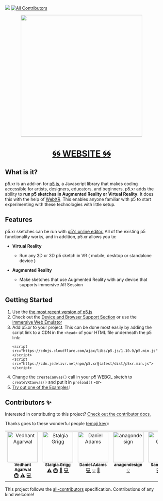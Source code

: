 ![](https://github.com/stalgiag/p5.xr/workflows/test/badge.svg)
[![All Contributors](https://img.shields.io/badge/all_contributors-2-orange.svg?style=flat-square)](#contributors)

<p align="center">
  <img width="400" height="400" src="https://github.com/stalgiag/p5.xr/raw/main/docs/assets/xr-tear-small.png">
</p>

<h1 align="center">
  <a href="https://stalgiag.github.io/p5.xr/">🌀🌀 WEBSITE 🌀🌀</a>
</h1>

## What is it?

p5.xr is an add-on for [p5.js](https://p5js.org/), a Javascript library that makes coding accessible for artists, designers, educators, and beginners. p5.xr adds the ability to __run p5 sketches in Augmented Reality or Virtual Reality__. It does this with the help of [WebXR](https://www.w3.org/TR/webxr/). This enables anyone familiar with p5 to start experimenting with these technologies with little setup.


## Features

p5.xr sketches can be run with [p5's online editor.](https://editor.p5js.org/) All of the existing p5 functionality works, and in addition, p5.xr allows you to:
- __Virtual Reality__
  - Run any 2D or 3D p5 sketch in VR ( mobile, desktop or standalone device )

- __Augmented Reality__
  - Make sketches that use Augmented Reality with any device that supports immersive AR Session 

## Getting Started
1. Use the [the most recent version of p5.js](https://p5js.org/download/) 
2. Check out the [Device and Browser Support Section](https://stalgiag.github.io/p5.xr/#/device-support.html) or use the [Immersive Web Emulator](https://stalgiag.github.io/p5.xr/#/quick-start/emulator)
3. Add p5.xr to your project. This can be done most easily by adding the script link to a CDN in the `<head>` of your HTML file underneath the p5 link:
    ```
    <script src="https://cdnjs.cloudflare.com/ajax/libs/p5.js/1.10.0/p5.min.js"></script>
    <script src="https://cdn.jsdelivr.net/npm/p5.xr@latest/dist/p5xr.min.js"></script>
    ```
4. Change the `createCanvas()` call in your p5 WEBGL sketch to `createVRCanvas()` and put it in `preload()` -or-
5. [Try out one of the Examples](https://stalgiag.github.io/p5.xr/#/quick-start/examples)!


## Contributors ✨

Interested in contributing to this project? [Check out the contributor docs.](https://github.com/stalgiag/p5.xr/tree/master/contributor-docs)

Thanks goes to these wonderful people ([emoji key](https://allcontributors.org/docs/en/emoji-key)):

<!-- ALL-CONTRIBUTORS-LIST:START - Do not remove or modify this section -->
<!-- prettier-ignore-start -->
<!-- markdownlint-disable -->
<table>
  <tbody>
    <tr>
      <td align="center" valign="top" width="14.28%"><a href="https://github.com/vedhant"><img src="https://avatars1.githubusercontent.com/u/32607479?v=4?s=100" width="100px;" alt="Vedhant Agarwal"/><br /><sub><b>Vedhant Agarwal</b></sub></a><br /><a href="#infra-vedhant" title="Infrastructure (Hosting, Build-Tools, etc)">🚇</a> <a href="https://github.com/stalgiag/p5.xr/commits?author=vedhant" title="Tests">⚠️</a> <a href="https://github.com/stalgiag/p5.xr/commits?author=vedhant" title="Code">💻</a></td>
      <td align="center" valign="top" width="14.28%"><a href="https://github.com/stalgiag"><img src="https://avatars2.githubusercontent.com/u/10382506?v=4?s=100" width="100px;" alt="Stalgia Grigg"/><br /><sub><b>Stalgia Grigg</b></sub></a><br /><a href="https://github.com/stalgiag/p5.xr/commits?author=stalgiag" title="Tests">⚠️</a> <a href="#infra-stalgiag" title="Infrastructure (Hosting, Build-Tools, etc)">🚇</a> <a href="#maintenance-stalgiag" title="Maintenance">🚧</a> <a href="https://github.com/stalgiag/p5.xr/commits?author=stalgiag" title="Code">💻</a></td>
      <td align="center" valign="top" width="14.28%"><a href="http://msub2.com"><img src="https://avatars.githubusercontent.com/u/70986246?v=4?s=100" width="100px;" alt="Daniel Adams"/><br /><sub><b>Daniel Adams</b></sub></a><br /><a href="https://github.com/stalgiag/p5.xr/commits?author=msub2" title="Code">💻</a> <a href="#example-msub2" title="Examples">💡</a> <a href="#design-msub2" title="Design">🎨</a></td>
      <td align="center" valign="top" width="14.28%"><a href="https://github.com/anagondesign"><img src="https://avatars.githubusercontent.com/u/83731139?v=4?s=100" width="100px;" alt="anagondesign"/><br /><sub><b>anagondesign</b></sub></a><br /><a href="#example-anagondesign" title="Examples">💡</a></td>
      <td align="center" valign="top" width="14.28%"><a href="http://samir.tech"><img src="https://avatars.githubusercontent.com/u/22751315?v=4?s=100" width="100px;" alt="Samir Ghosh"/><br /><sub><b>Samir Ghosh</b></sub></a><br /><a href="https://github.com/stalgiag/p5.xr/commits?author=smrghsh" title="Code">💻</a> <a href="#design-smrghsh" title="Design">🎨</a> <a href="https://github.com/stalgiag/p5.xr/commits?author=smrghsh" title="Documentation">📖</a></td>
      <td align="center" valign="top" width="14.28%"><a href="http://tiborudvari.com"><img src="https://avatars.githubusercontent.com/u/1434442?v=4?s=100" width="100px;" alt="Tibor Udvari"/><br /><sub><b>Tibor Udvari</b></sub></a><br /><a href="https://github.com/stalgiag/p5.xr/commits?author=TiborUdvari" title="Code">💻</a></td>
    </tr>
  </tbody>
</table>

<!-- markdownlint-restore -->
<!-- prettier-ignore-end -->

<!-- ALL-CONTRIBUTORS-LIST:END -->

This project follows the [all-contributors](https://github.com/all-contributors/all-contributors) specification. Contributions of any kind welcome!
